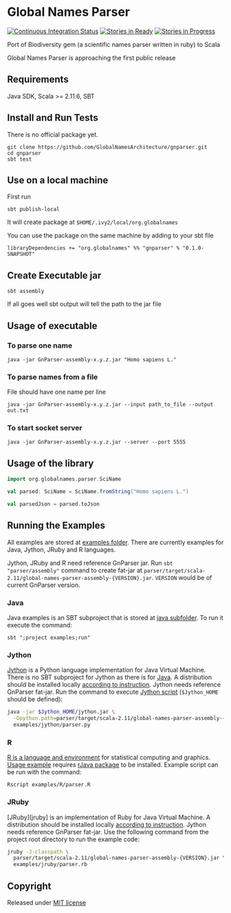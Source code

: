 Global Names Parser
===================

[![Continuous Integration Status][ci-svg]][ci-link]
[![Stories in Ready][waffle-ready-svg]][waffle]
[![Stories in Progress][waffle-progress-svg]][waffle]

Port of Biodiversity gem (a scientific names parser written in ruby) to Scala

Global Names Parser is approaching the first public release

Requirements
------------

Java SDK, Scala >= 2.11.6, SBT

Install and Run Tests
---------------------

There is no official package yet.

```
git clone https://github.com/GlobalNamesArchitecture/gnparser.git
cd gnparser
sbt test
```

Use on a local machine
----------------------

First run

```
sbt publish-local
```

It will create package at `$HOME/.ivy2/local/org.globalnames`

You can use the package on the same machine by adding to your sbt file

```
libraryDependencies += "org.globalnames" %% "gnparser" % "0.1.0-SNAPSHOT"
```

Create Executable jar
---------------------

```
sbt assembly
```

If all goes well sbt output will tell the path to the jar file

Usage of executable
-------------------

### To parse one name

```
java -jar GnParser-assembly-x.y.z.jar "Homo sapiens L."
```

### To parse names from a file

File should have one name per line

```
java -jar GnParser-assembly-x.y.z.jar --input path_to_file --output out.txt
```

### To start socket server

```
java -jar GnParser-assembly-x.y.z.jar --server --port 5555
```

Usage of the library
--------------------

```scala
import org.globalnames.parser.SciName

val parsed: SciName = SciName.fromString("Homo sapiens L.")

val parsedJson = parsed.toJson
```

Running the Examples
--------------------

All examples are stored at [examples folder][examples-folder]. There are
currently examples for Java, Jython, JRuby and R languages.

Jython, JRuby and R need reference GnParser jar. Run `sbt "parser/assembly"`
command to create fat-jar at
`parser/target/scala-2.11/global-names-parser-assembly-{VERSION}.jar`. `VERSION` would be of current GnParser version.

### Java

Java examples is an SBT subproject that is stored at [java subfolder][examples-folder/java].
To run it execute the command:

```
sbt ";project examples;run"
```

### Jython

[Jython][jython] is a Python language implementation for Java Virtual Machine.
There is no SBT subproject for Jython as there is for [Java](#Java). A distribution
should be installed locally [according to instruction][jython-installation].
Jython needs reference GnParser fat-jar. Run the
command to execute [Jython script][examples-folder/jython] (`$Jython_HOME` should be
defined):

```bash
java -jar $Jython_HOME/jython.jar \
  -Dpython.path=parser/target/scala-2.11/global-names-parser-assembly-{VERSION}.jar \
  examples/jython/parser.py
```

### R

[R is a language and environment][r-env] for statistical computing and graphics.
[Usage example][examples-folder/R] requires [rJava package][rjava] to be installed.
Example script can be run with the command:

```
Rscript examples/R/parser.R
```

### JRuby

[JRuby][jruby] is an implementation of Ruby for Java Virtual Machine. A distribution
should be installed locally [according to instruction][jruby-installation]. Jython
needs reference GnParser fat-jar. Use the following command from the project root
directory to run the example code:

```bash
jruby -J-classpath \
  parser/target/scala-2.11/global-names-parser-assembly-{VERSION}.jar \
  examples/jruby/parser.rb
```

Copyright
---------

Released under [MIT license][license]

[ci-link]: http://travis-ci.org/GlobalNamesArchitecture/gnparser
[ci-svg]: https://secure.travis-ci.org/GlobalNamesArchitecture/gnparser.svg
[examples-folder/R]: /examples/R
[examples-folder/java]: /examples/java
[examples-folder/jython]: /examples/jython/parser.py
[examples-folder]: /examples
[jruby-installation]: http://jruby.org/getting-started
[jython-installation]: https://wiki.python.org/jython/InstallationInstructions
[jython]: http://www.jython.org/
[license]: /LICENSE
[r-env]: https://www.r-project.org/about.html
[rjava]: https://cran.r-project.org/web/packages/rJava/index.html
[waffle-progress-svg]: https://badge.waffle.io/GlobalNamesArchitecture/gnparser.svg?label=in%20progress&title=In%20Progress
[waffle-ready-svg]: https://badge.waffle.io/GlobalNamesArchitecture/gnparser.svg?label=ready&title=Issues%20To%20Do
[waffle]: https://waffle.io/GlobalNamesArchitecture/gnparser
[waffle]: https://waffle.io/GlobalNamesArchitecture/gnparser
